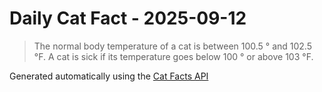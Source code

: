 # Daily Cat Fact - 2025-09-12

> The normal body temperature of a cat is between 100.5 ° and 102.5 °F. A cat is sick if its temperature goes below 100 ° or above 103 °F.

Generated automatically using the [Cat Facts API](https://catfact.ninja)
